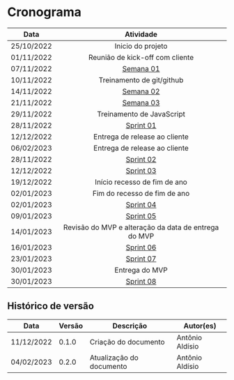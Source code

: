 # Cronograma

| Data | Atividade |
| :--: | :--:|
| 25/10/2022 | Inicio do projeto |
| 01/11/2022 | Reunião de kick-off com cliente |
| 07/11/2022 | [Semana 01](pages/semanas/semana01.md) |
| 10/11/2022 | Treinamento de git/github |
| 14/11/2022 | [Semana 02](pages/semanas/semana02.md) |
| 21/11/2022 | [Semana 03](pages/semanas/semana03.md) |
| 29/11/2022 | Treinamento de JavaScript |
| 28/11/2022 | [Sprint 01](pages/sprints/sprint01.md) |
| 12/12/2022 | Entrega de release ao cliente |
| 06/02/2023 | Entrega de release ao cliente |
| 28/11/2022 | [Sprint 02](pages/sprints/sprint02.md) |
| 12/12/2022 | [Sprint 03](pages/sprints/sprint03.md) |
| 19/12/2022| Início recesso de fim de ano |
| 02/01/2023| Fim do recesso de fim de ano |
| 02/01/2023 | [Sprint 04](pages/sprints/sprint04.md) |
| 09/01/2023 | [Sprint 05](pages/sprints/sprint05.md) |
| 14/01/2023 | Revisão do MVP e alteração da data de entrega do MVP|
| 16/01/2023 | [Sprint 06](pages/sprints/sprint06.md) |
| 23/01/2023 | [Sprint 07](pages/sprints/sprint07.md) |
| 30/01/2023 | Entrega do MVP |
| 30/01/2023 | [Sprint 08](pages/sprints/sprint08.md) |

## Histórico de versão

| Data | Versão | Descrição | Autor(es) |
| ---- | ------ | --------- | --------- |
| 11/12/2022 | 0.1.0 | Criação do documento | Antônio Aldísio |
| 04/02/2023 | 0.2.0 | Atualização do documento | Antônio Aldísio |
